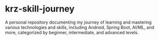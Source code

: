 # krz-skill-journey
A personal repository documenting my journey of learning and mastering various technologies and skills, including Android, Spring Boot, AI/ML, and more, categorized by beginner, intermediate, and advanced levels.
